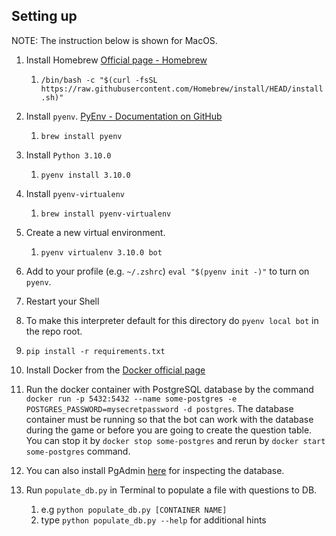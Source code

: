 
## Setting up


NOTE: The instruction below is shown for MacOS.
1. Install Homebrew [Official page - Homebrew](https://brew.sh/)
   1. `/bin/bash -c "$(curl -fsSL https://raw.githubusercontent.com/Homebrew/install/HEAD/install.sh)"`
2. Install `pyenv`. [PyEnv - Documentation on GitHub](https://github.com/pyenv/pyenv)
   1. `brew install pyenv`
3. Install `Python 3.10.0`
   1. `pyenv install 3.10.0`
4. Install `pyenv-virtualenv`
   1. `brew install pyenv-virtualenv`
5. Create a new virtual environment.
   1. `pyenv virtualenv 3.10.0 bot`
6. Add to your profile (e.g. `~/.zshrc`) `eval "$(pyenv init -)"` to turn on `pyenv`.
7. Restart your Shell
8. To make this interpreter default for this directory 
do `pyenv local bot` in the repo root.
9. `pip install -r requirements.txt`


1. Install Docker from the [Docker official page](https://www.docker.com/)
2. Run the docker container with PostgreSQL database by the command 
`docker run -p 5432:5432 --name some-postgres -e POSTGRES_PASSWORD=mysecretpassword -d postgres`.
The database container must be running so that the bot can work with the database during the game 
or before you are going to create the question table.
You can stop it by `docker stop some-postgres` and rerun by `docker start some-postgres` command.
3. You can also install PgAdmin [here](https://www.postgresql.org/ftp/pgadmin/pgadmin4/) for inspecting the database.
4. Run `populate_db.py` in Terminal to populate a file with questions to DB.
   1. e.g `python populate_db.py [CONTAINER NAME]`
   2. type `python populate_db.py --help` for additional hints